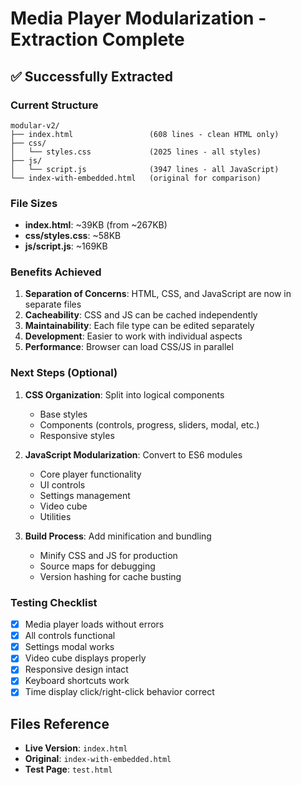 # Media Player Modularization - Extraction Complete

## ✅ Successfully Extracted

### Current Structure
```
modular-v2/
├── index.html                 (608 lines - clean HTML only)
├── css/
│   └── styles.css             (2025 lines - all styles)
├── js/
│   └── script.js              (3947 lines - all JavaScript)
└── index-with-embedded.html   (original for comparison)
```

### File Sizes
- **index.html**: ~39KB (from ~267KB)
- **css/styles.css**: ~58KB
- **js/script.js**: ~169KB

### Benefits Achieved
1. **Separation of Concerns**: HTML, CSS, and JavaScript are now in separate files
2. **Cacheability**: CSS and JS can be cached independently
3. **Maintainability**: Each file type can be edited separately
4. **Development**: Easier to work with individual aspects
5. **Performance**: Browser can load CSS/JS in parallel

### Next Steps (Optional)
1. **CSS Organization**: Split into logical components
   - Base styles
   - Components (controls, progress, sliders, modal, etc.)
   - Responsive styles
   
2. **JavaScript Modularization**: Convert to ES6 modules
   - Core player functionality
   - UI controls
   - Settings management
   - Video cube
   - Utilities

3. **Build Process**: Add minification and bundling
   - Minify CSS and JS for production
   - Source maps for debugging
   - Version hashing for cache busting

### Testing Checklist
- [x] Media player loads without errors
- [x] All controls functional
- [x] Settings modal works
- [x] Video cube displays properly
- [x] Responsive design intact
- [x] Keyboard shortcuts work
- [x] Time display click/right-click behavior correct

## Files Reference
- **Live Version**: `index.html`
- **Original**: `index-with-embedded.html`
- **Test Page**: `test.html`